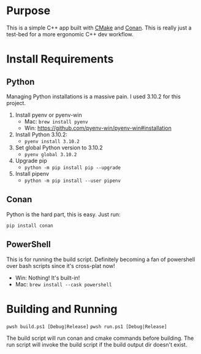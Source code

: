 # Purpose

This is a simple C++ app built with [CMake](https://cmake.org/) and [Conan](https://conan.io/). This is really just a test-bed for a more ergonomic C++ dev workflow.

# Install Requirements

## Python

Managing Python installations is a massive pain. I used 3.10.2 for this project.

1. Install pyenv or pyenv-win
   * Mac: ```brew install pyenv```
   * Win: https://github.com/pyenv-win/pyenv-win#installation
1. Install Python 3.10.2: 
   * ```pyenv install 3.10.2```
1. Set global Python version to 3.10.2
   * ```pyenv global 3.10.2```
1. Upgrade pip
   * ```python -m pip install pip --upgrade```
1. Install pipenv
   * ```python -m pip install --user pipenv```

## Conan

Python is the hard part, this is easy. Just run:

```pip install conan```

## PowerShell

This is for running the build script. Definitely becoming a fan of powershell over bash scripts since it's cross-plat now!

* Win: Nothing! It's built-in!
* Mac: ```brew install --cask powershell```

# Building and Running

```pwsh build.ps1 [Debug|Release]```
```pwsh run.ps1 [Debug|Release]```

The build script will run conan and cmake commands before building. The run script will invoke the build script if the build output dir doesn't exist.
